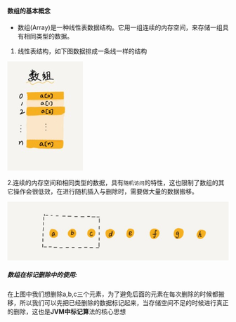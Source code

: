 #### 数组的基本概念
- 数组(Array)是一种线性表数据结构。它用一组连续的内存空间，来存储一组具有相同类型的数据。
 1. 线性表结构，如下图数据排成一条线一样的结构
 
 ![](../../image/数组.jpg)
 
 2.连续的内存空间和相同类型的数据，具有`随机访问`的特性，这也限制了数组的其它操作会很低效，在进行随机插入与删除时，需要做大量的数据搬移。
 
 
  ![](../../image/删除数组元素.jpg)
  
##### 数组在标记删除中的使用:
  在上图中我们想删除a,b,c三个元素，为了避免后面的元素在每次删除的时候都搬移，所以我们可以先把已经删除的数据标记起来，当存储空间不足的时候进行真正的删除，这也是**JVM中标记算**法的核心思想
 
    
 
 
 
